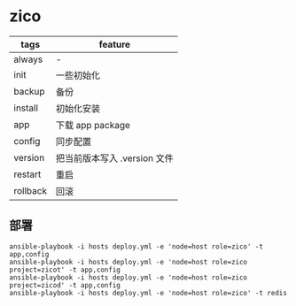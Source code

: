 # zico

| tags     | feature                      |
|----------|------------------------------|
| always   | -                            |
| init     | 一些初始化                   |
| backup   | 备份                         |
| install  | 初始化安装                   |
| app      | 下载 app package             |
| config   | 同步配置                     |
| version  | 把当前版本写入 .version 文件 |
| restart  | 重启                         |
| rollback | 回滚                         |


## 部署

```
ansible-playbook -i hosts deploy.yml -e 'node=host role=zico' -t app,config
ansible-playbook -i hosts deploy.yml -e 'node=host role=zico project=zicot' -t app,config
ansible-playbook -i hosts deploy.yml -e 'node=host role=zico project=zicod' -t app,config
ansible-playbook -i hosts deploy.yml -e 'node=host role=zico' -t redis
```

